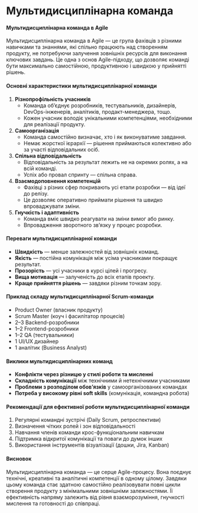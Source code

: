 # Мультидисциплінарна команда

#### Мультидисциплінарна команда в Agile

Мультидисциплінарна команда в Agile — це група фахівців з різними навичками та знаннями, які спільно працюють над створенням продукту, не потребуючи залучення зовнішніх ресурсів для виконання ключових завдань. Це одна з основ Agile-підходу, що дозволяє команді бути максимально самостійною, продуктивною і швидкою у прийнятті рішень.

#### Основні характеристики мультидисциплінарної команди

1. **Різнопрофільність учасників**
   * Команда об’єднує розробників, тестувальників, дизайнерів, DevOps-інженерів, аналітиків, продакт-менеджера, тощо.
   * Кожен учасник володіє унікальними компетенціями, необхідними для реалізації продукту.
2. **Самоорганізація**
   * Команда самостійно визначає, хто і як виконуватиме завдання.
   * Немає жорсткої ієрархії — рішення приймаються колективно або за участі відповідальних осіб.
3. **Спільна відповідальність**
   * Відповідальність за результат лежить не на окремих ролях, а на всій команді.
   * Успіх або провал спринту — спільна справа.
4. **Взаємодоповнення компетенцій**
   * Фахівці з різних сфер покривають усі етапи розробки — від ідеї до релізу.
   * Це дозволяє оперативно приймати рішення та швидко впроваджувати зміни.
5. **Гнучкість і адаптивність**
   * Команда вміє швидко реагувати на зміни вимог або ринку.
   * Впровадження зворотного зв’язку у процес розробки.

#### Переваги мультидисциплінарної команди

* **Швидкість** — менше залежностей від зовнішніх команд.
* **Якість** — постійна комунікація між усіма учасниками покращує результат.
* **Прозорість** — усі учасники в курсі цілей і прогресу.
* **Вища мотивація** — залученість до всіх етапів проекту.
* **Краще прийняття рішень** — завдяки різним точкам зору.

#### Приклад складу мультидисциплінарної Scrum-команди

* Product Owner (власник продукту)
* Scrum Master (коуч і фасилітатор процесів)
* 2–3 Backend-розробники
* 1–2 Frontend-розробники
* 1–2 QA (тестувальники)
* 1 UI/UX дизайнер
* 1 аналітик (Business Analyst)

#### Виклики мультидисциплінарних команд

* **Конфлікти через різницю у стилі роботи та мисленні**
* **Складність комунікації** між технічними й нетехнічними учасниками
* **Проблеми з розподілом обов’язків** у самоорганізованих командах
* **Потреба у високому рівні soft skills** (комунікація, командна робота)

#### Рекомендації для ефективної роботи мультидисциплінарної команди

1. Регулярні командні зустрічі (Daily Scrum, ретроспективи)
2. Визначення чітких ролей і зон відповідальності
3. Навчання членів команди крос-функціональним навичкам
4. Підтримка відкритої комунікації та поваги до думок інших
5. Використання інструментів візуалізації (дошки, Jira, Kanban)

#### Висновок

Мультидисциплінарна команда — це серце Agile-процесу. Вона поєднує технічні, креативні та аналітичні компетенції в одному цілому. Завдяки цьому команда стає здатною самостійно реалізовувати повні цикли створення продукту з мінімальними зовнішніми залежностями. Її ефективність напряму залежить від рівня взаєморозуміння, гнучкості мислення та готовності до співпраці.
